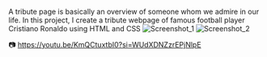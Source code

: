 A tribute page is basically an overview of someone whom we admire in our life. In this project, I create a tribute webpage of famous 
football player Cristiano Ronaldo using HTML and CSS
![Screenshot_1](https://github.com/Rawatabhi7/Ronaldo_Tribute_Page_HTML-CSS/assets/142040983/dcabac90-4b64-4b7c-bb2f-378350ab5c56)
![Screenshot_2](https://github.com/Rawatabhi7/Ronaldo_Tribute_Page_HTML-CSS/assets/142040983/0e4701cf-bc8a-4dde-b12e-92b79c0f6074)

📷 https://youtu.be/KmQCtuxtbI0?si=WUdXDNZzrEPjNlpE
